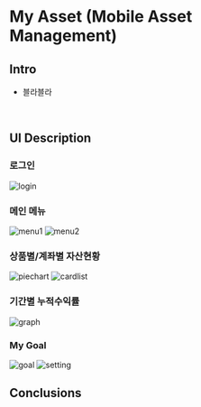 # My Asset (Mobile Asset Management)
## Intro
- 블라블라
</br>

## UI Description
### 로그인
![login](https://github.com/daysiee/android-my-asset-project/blob/main/login.jpg)
### 메인 메뉴
![menu1](https://github.com/daysiee/android-my-asset-project/blob/main/menu1.jpg) ![menu2](https://github.com/daysiee/android-my-asset-project/blob/main/menu2.jpg) 
### 상품별/계좌별 자산현황
![piechart](https://github.com/daysiee/android-my-asset-project/blob/main/piechart.jpg) ![cardlist](https://github.com/daysiee/android-my-asset-project/blob/main/cardlist.jpg) 
### 기간별 누적수익률
![graph](https://github.com/daysiee/android-my-asset-project/blob/main/graph.jpg)
### My Goal
![goal](https://github.com/daysiee/android-my-asset-project/blob/main/goal.jpg) ![setting](https://github.com/daysiee/android-my-asset-project/blob/main/setting.jpg) 
</br>

## Conclusions


